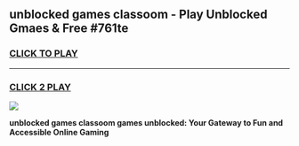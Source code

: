 
## unblocked games classoom - Play Unblocked Gmaes & Free #761te
<h3>
<a href="https://news.freeplayer.one?title=unblocked_games_classoom&ref=26F">CLICK TO PLAY</a></h3>
<hr>

<h3>
<a href="https://news.freeplayer.one?title=unblocked_games_classoom&ref=26F">CLICK 2 PLAY</a>
  
</h3>

<a href="https://news.freeplayer.one?title=unblocked_games_classoom&ref=26F/"><img src="https://clearcache.store/games.png"></a>


**unblocked games classoom games unblocked: Your Gateway to Fun and Accessible Online Gaming**
